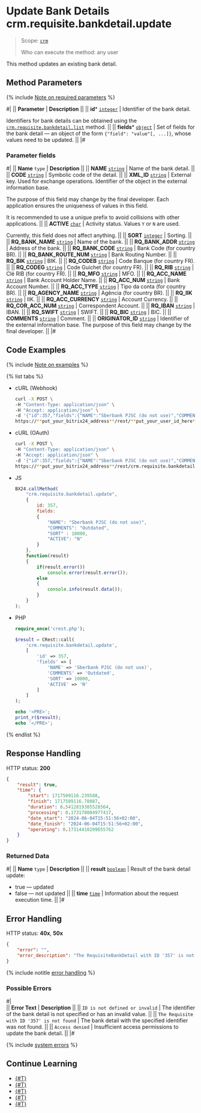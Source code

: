 # Update Bank Details crm.requisite.bankdetail.update

> Scope: [`crm`](../../../scopes/permissions.md)
>
> Who can execute the method: any user

This method updates an existing bank detail.

## Method Parameters

{% include [Note on required parameters](../../../../_includes/required.md) %}

#|
|| **Parameter** | **Description** ||
|| **id***
[`integer`](../../../data-types.md) | Identifier of the bank detail. 

Identifiers for bank details can be obtained using the [`crm.requisite.bankdetail.list`](./crm-requisite-bank-detail-list.md) method. ||
|| **fields***
[`object`](../../../data-types.md) | Set of fields for the bank detail — an object of the form `{"field": "value"[, ...]}`, whose values need to be updated. ||
|#

### Parameter fields

#|
|| **Name**
`type` | **Description** ||
|| **NAME**
[`string`](../../../data-types.md) | Name of the bank detail. ||
|| **CODE**
[`string`](../../../data-types.md) | Symbolic code of the detail. ||
|| **XML_ID**
[`string`](../../../data-types.md) | External key. Used for exchange operations. Identifier of the object in the external information base. 

The purpose of this field may change by the final developer. Each application ensures the uniqueness of values in this field. 

It is recommended to use a unique prefix to avoid collisions with other applications. ||
|| **ACTIVE**
[`char`](../../../data-types.md) | Activity status. Values `Y` or `N` are used. 

Currently, this field does not affect anything. ||
|| **SORT**
[`integer`](../../../data-types.md) | Sorting. ||
|| **RQ_BANK_NAME**
[`string`](../../../data-types.md) | Name of the bank. ||
|| **RQ_BANK_ADDR**
[`string`](../../../data-types.md) | Address of the bank. ||
|| **RQ_BANK_CODE**
[`string`](../../../data-types.md) | Bank Code (for country BR). ||
|| **RQ_BANK_ROUTE_NUM**
[`string`](../../../data-types.md) | Bank Routing Number. ||
|| **RQ_BIK**
[`string`](../../../data-types.md) | BIK. ||
|| **RQ_CODEB**
[`string`](../../../data-types.md) | Code Banque (for country FR). ||
|| **RQ_CODEG**
[`string`](../../../data-types.md) | Code Guichet (for country FR). ||
|| **RQ_RIB**
[`string`](../../../data-types.md) | Clé RIB (for country FR). ||
|| **RQ_MFO**
[`string`](../../../data-types.md) | MFO. ||
|| **RQ_ACC_NAME**
[`string`](../../../data-types.md) | Bank Account Holder Name. ||
|| **RQ_ACC_NUM**
[`string`](../../../data-types.md) | Bank Account Number. ||
|| **RQ_ACC_TYPE**
[`string`](../../../data-types.md) | Tipo da conta (for country BR). ||
|| **RQ_AGENCY_NAME**
[`string`](../../../data-types.md) | Agência (for country BR). ||
|| **RQ_IIK**
[`string`](../../../data-types.md) | IIK. ||
|| **RQ_ACC_CURRENCY**
[`string`](../../../data-types.md) | Account Currency. ||
|| **RQ_COR_ACC_NUM**
[`string`](../../../data-types.md) | Correspondent Account. ||
|| **RQ_IBAN**
[`string`](../../../data-types.md) | IBAN. ||
|| **RQ_SWIFT**
[`string`](../../../data-types.md) | SWIFT. ||
|| **RQ_BIC**
[`string`](../../../data-types.md) | BIC. ||
|| **COMMENTS**
[`string`](../../../data-types.md) | Comment. ||
|| **ORIGINATOR_ID**
[`string`](../../../data-types.md) | Identifier of the external information base. The purpose of this field may change by the final developer. ||
|#

## Code Examples

{% include [Note on examples](../../../../_includes/examples.md) %}

{% list tabs %}

- cURL (Webhook)

    ```bash
    curl -X POST \
    -H "Content-Type: application/json" \
    -H "Accept: application/json" \
    -d '{"id":357,"fields":{"NAME":"Sberbank PJSC (do not use)","COMMENTS":"Outdated","SORT":10000,"ACTIVE":"N"}}' \
    https://**put_your_bitrix24_address**/rest/**put_your_user_id_here**/**put_your_webhook_here**/crm.requisite.bankdetail.update
    ```

- cURL (OAuth) 

    ```bash
    curl -X POST \
    -H "Content-Type: application/json" \
    -H "Accept: application/json" \
    -d '{"id":357,"fields":{"NAME":"Sberbank PJSC (do not use)","COMMENTS":"Outdated","SORT":10000,"ACTIVE":"N"},"auth":"**put_access_token_here**"}' \
    https://**put_your_bitrix24_address**/rest/crm.requisite.bankdetail.update
    ```

- JS

    ```js
    BX24.callMethod(
        "crm.requisite.bankdetail.update",
        {
            id: 357,
            fields:
            {
                "NAME": "Sberbank PJSC (do not use)",
                "COMMENTS": "Outdated",
                "SORT" : 10000,
                "ACTIVE": "N"
            }
        },
        function(result)
        {
            if(result.error())
                console.error(result.error());
            else
            {
                console.info(result.data());
            }
        }
    );
    ```

- PHP

    ```php
    require_once('crest.php');

    $result = CRest::call(
        'crm.requisite.bankdetail.update',
        [
            'id' => 357,
            'fields' => [
                'NAME' => 'Sberbank PJSC (do not use)',
                'COMMENTS' => 'Outdated',
                'SORT' => 10000,
                'ACTIVE' => 'N'
            ]
        ]
    );

    echo '<PRE>';
    print_r($result);
    echo '</PRE>';
    ```

{% endlist %}

## Response Handling

HTTP status: **200**

```json
{
    "result": true,
    "time": {
        "start": 1717509116.239588,
        "finish": 1717509116.78087,
        "duration": 0.5412819385528564,
        "processing": 0.173170804977417,
        "date_start": "2024-06-04T15:51:56+02:00",
        "date_finish": "2024-06-04T15:51:56+02:00",
        "operating": 0.17314410209655762
    }
}
```

### Returned Data

#|
|| **Name**
`type` | **Description** ||
|| **result**
[`boolean`](../../../data-types.md) | Result of the bank detail update:
- true — updated
- false — not updated 
||
|| **time**
[`time`](../../../data-types.md) | Information about the request execution time. ||
|#

## Error Handling

HTTP status: **40x**, **50x**

```json
{
    "error": "",
    "error_description": "The RequisiteBankDetail with ID '357' is not found."
}
```

{% include notitle [error handling](../../../../_includes/error-info.md) %}

### Possible Errors

#|  
|| **Error Text** | **Description** ||
|| `ID is not defined or invalid` | The identifier of the bank detail is not specified or has an invalid value. ||
|| `The Requisite with ID '357' is not found` | The bank detail with the specified identifier was not found. ||
|| `Access denied` | Insufficient access permissions to update the bank detail. ||
|#

{% include [system errors](../../../../_includes/system-errors.md) %}

## Continue Learning

- [{#T}](./crm-requisite-bank-detail-add.md)
- [{#T}](./crm-requisite-bank-detail-get.md)
- [{#T}](./crm-requisite-bank-detail-list.md)
- [{#T}](./crm-requisite-bank-detail-delete.md)
- [{#T}](./crm-requisite-bank-detail-fields.md)